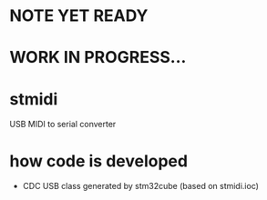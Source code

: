 # NOTE YET READY
# WORK IN PROGRESS...

# stmidi
USB MIDI to serial converter

# how code is developed

- CDC USB class generated by stm32cube (based on stmidi.ioc)